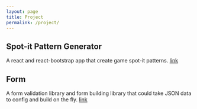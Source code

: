 ```yaml
---
layout: page
title: Project
permalink: /project/
---
```


## Spot-it Pattern Generator
A react and react-bootstrap app that create game spot-it patterns.
[link](https://yaodingyd.github.io/react-spot-it)


## Form
A form validation library and form building library that could take JSON data to config and build on the fly.
[link](https://yaodingyd.github.io/form)

